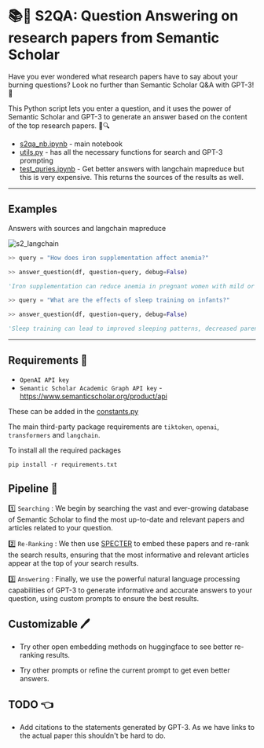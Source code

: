 # 📚🤖 S2QA: Question Answering on research papers from Semantic Scholar

Have you ever wondered what research papers have to say about your burning questions? Look no further than Semantic Scholar Q&A with GPT-3! 🙌

This Python script lets you enter a question, and it uses the power of Semantic Scholar and GPT-3 to generate an answer based on the content of the top research papers. 🤖🔍

- [s2qa_nb.ipynb](s2qa_nb.ipynb) - main notebook
- [utils.py](utils.py) - has all the necessary functions for search and GPT-3  prompting
- [test_quries.ipynb](test_quries.ipynb) - Get better answers with langchain mapreduce but this is very expensive. This returns the sources of the results as well.
----

## Examples

Answers with sources and langchain mapreduce

![s2_langchain](https://imgur.com/oqpKkZF "demo")

```python
>> query = "How does iron supplementation affect anemia?"

>> answer_question(df, question=query, debug=False)

'Iron supplementation can reduce anemia in pregnant women with mild or no anemia, but it can also increase the risk of neonatal jaundice. Iron supplementation can also improve iron stores and decrease anemia in non-pregnant women, but it can also increase the risk of diarrhea. Good adherence and initiation of supplementation before conception are needed to reduce anemia during early pregnancy.'
```


```python
>> query = "What are the effects of sleep training on infants?"

>> answer_question(df, question=query, debug=False)

'Sleep training can lead to improved sleeping patterns, decreased parental stress, and increased parental competence. It can also lead to improved sleep efficiency, sleep onset latency, and sleep duration.'
```



---

## Requirements 🧰

- `OpenAI API key`
- `Semantic Scholar Academic Graph API key` - https://www.semanticscholar.org/product/api

These can be added in the [constants.py](constants.py)

The main third-party package requirements are `tiktoken`, `openai`, `transformers` and `langchain`.

To install all the required packages
```
pip install -r requirements.txt
```

## Pipeline 🚀

1️⃣ `Searching` : We begin by searching the vast and ever-growing database of Semantic Scholar to find the most up-to-date and relevant papers and articles related to your question.

2️⃣ `Re-Ranking` : We then use [SPECTER](https://github.com/allenai/specter) to embed these papers and re-rank the search results, ensuring that the most informative and relevant articles appear at the top of your search results.

3️⃣ `Answering` : Finally, we use the powerful natural language processing capabilities of GPT-3 to generate informative and accurate answers to your question, using custom prompts to ensure the best results.

## Customizable 🖊️

- Try other open embedding methods on huggingface to see better re-ranking results. 

- Try other prompts or refine the current prompt to get even better answers.

## TODO 👈

- Add citations to the statements generated by GPT-3. As we have links to the actual paper this shouldn't be hard to do.